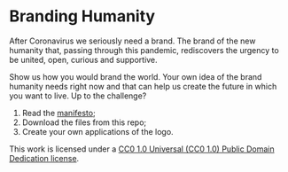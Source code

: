 # Branding Humanity

After Coronavirus we seriously need a brand.
The brand of the new humanity that, passing through this pandemic, rediscovers the urgency to be united, open, curious and supportive.

Show us how you would brand the world. Your own idea of the brand humanity needs right now and that can help us create the future in which you want to live.
Up to the challenge?

1. Read the [manifesto](https://medium.com/redshirts/dear-humanity-after-coronavirus-you-seriously-need-a-brand-c061408797d2);
2. Download the files from this repo;
3. Create your own applications of the logo.


This work is licensed under a [CC0 1.0 Universal (CC0 1.0) Public Domain Dedication license](https://creativecommons.org/publicdomain/zero/1.0/).
